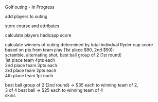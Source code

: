 Golf outing - In Progress

add players to outing <br>

store course and attributes<br>

calculate players hadicapp score<br>

calculate winners of outing determined by total indivdual Ryder cup score based on pts from team play (1st place $90, 2nd $50): <br>
scramble, alternating shot, best ball group of 2 (1st round)<br>
1st place team 4pts each<br>
2nd place team 3pts each <br>
3rd place team 2pts each<br> 
4th place team 1pt each<br>

best ball group of 2 (2nd round) -> $35 each to winning team of 2,  <br>
3 of 4 best ball -> $25 each to winning team of 4<br>
skins<br>
